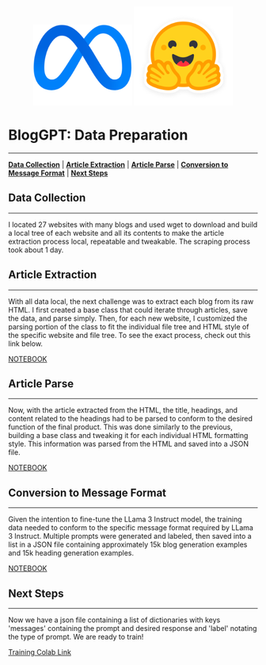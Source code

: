 <div align="center">
    <img src="./images/meta_logo_pad.png" width="200px"></img>
    <img src="./images/huggingface_logo.png" width="200px"></img>
</div>

# BlogGPT: Data Preparation
***

[**Data Collection**](#1)
| [**Article Extraction**](#2)
| [**Article Parse**](#3)
| [**Conversion to Message Format**](#4)
| [**Next Steps**](#5)
<div id='1'></div>

## Data Collection
***
I located 27 websites with many blogs and used wget to download and build a local tree of each website and all its contents to make the article extraction process local, repeatable and tweakable.  The scraping process took about 1 day.

<div id='2'></div>

## Article Extraction
***

With all data local, the next challenge was to extract each blog from its raw HTML.  I first created a base class that could iterate through articles, save the data, and parse simply.  Then, for each new website, I customized the parsing portion of the class to fit the individual file tree and HTML style of the specific website and file tree.  To see the exact process, check out this link below.

[NOTEBOOK](Data_Prep_Notebooks/1_Extract_Article.ipynb)

<div id='3'></div>

## Article Parse
***

Now, with the article extracted from the HTML, the title, headings, and content related to the headings had to be parsed to conform to the desired function of the final product.  This was done similarly to the previous, building a base class and tweaking it for each individual HTML formatting style.  This information was parsed from the HTML and saved into a JSON file.

[NOTEBOOK](Data_Prep_Notebooks/2_Parse_Article.ipynb)

<div id='4'></div>

## Conversion to Message Format
***

Given the intention to fine-tune the LLama 3 Instruct model, the training data needed to conform to the specific message format required by LLama 3 Instruct.  Multiple prompts were generated and labeled, then saved into a list in a JSON file containing approximately 15k blog generation examples and 15k heading generation examples.

[NOTEBOOK](Data_Prep_Notebooks/3_Convert_To_Message.ipynb)

<div id='5'></div>

## Next Steps
***

Now we have a json file containing a list of dictionaries with keys 'messages' containing the prompt and desired response and 'label' notating the type of prompt.  We are ready to train!

[Training Colab Link](https://colab.research.google.com/drive/1nrpi6sL9GWrft0UPe_iJLKEnxwO1jAPD?usp=sharing)
